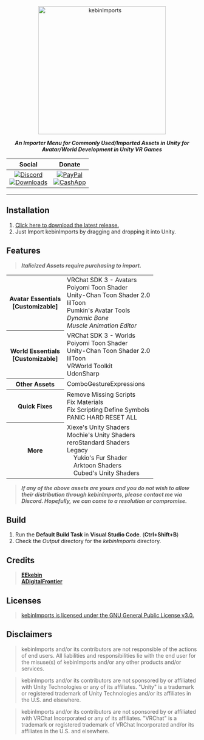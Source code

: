 <div align="center">
  <div>
    <a href="https://github.com/EEkebin/kebinImports">
      <img src="https://i.imgur.com/81lHW6N.png" alt="kebinImports" style="width: 35vw"/>
    </a>
  </div>

***An Importer Menu for Commonly Used/Imported Assets in Unity for Avatar/World Development in Unity VR Games***

| Social | Donate |
|:---:|:---:|
| [![Discord](https://img.shields.io/discord/844230948194877470?color=blue&label=kebinImports&logo=Discord&logoColor=white&style=for-the-badge)](https://discord.gg/UP9kDeVJqs)<br>[![Downloads](https://img.shields.io/github/downloads/EEkebin/kebinImports/total?color=blue&style=for-the-badge)](https://github.com/EEkebin/kebinImports#README)|[![PayPal](https://img.shields.io/static/v1?color=blue&label=PayPal&logo=PayPal&style=for-the-badge&message=kebinImports)](https://paypal.me/kebinImports)<br>[![CashApp](https://img.shields.io/static/v1?color=blue&label=CashApp&logo=CashApp&logoColor=green&style=for-the-badge&message=kebinImports)](https://cash.app/$kebinImports)|
</div>

---

## Installation

1. [Click here to download the latest release.](https://github.com/EEkebin/kebinImports/releases/latest/download/kebinImports.unitypackage)
2. Just Import kebinImports by dragging and dropping it into Unity.

## Features

> ***Italicized Assets require purchasing to import.***

<table>
  <tbody>
    <tr>
      <th>Avatar Essentials<br>[Customizable]</th>
      <td>VRChat SDK 3 - Avatars<br>Poiyomi Toon Shader<br>Unity-Chan Toon Shader 2.0<br>lilToon<br>Pumkin's Avatar Tools<br><i>Dynamic Bone</i><br><i>Muscle Animation Editor</i></td>
    </tr>
    <tr>
      <th>World Essentials<br>[Customizable]</th>
      <td>VRChat SDK 3 - Worlds<br>Poiyomi Toon Shader<br>Unity-Chan Toon Shader 2.0<br>lilToon<br>VRWorld Toolkit<br>UdonSharp</td>
    </tr>
    <tr>
      <th>Other Assets</th>
      <td>ComboGestureExpressions</td>
    </tr>
    <tr>
      <th>Quick Fixes</th>
      <td>Remove Missing Scripts<br>Fix Materials<br>Fix Scripting Define Symbols<br>PANIC HARD RESET ALL</td>
    </tr>
    <tr>
      <th>More</th>
      <td>Xiexe's Unity Shaders<br>Mochie's Unity Shaders<br>reroStandard Shaders<br>Legacy<br>&nbsp;&nbsp;&nbsp;&nbsp;Yukio's Fur Shader<br>&nbsp;&nbsp;&nbsp;&nbsp;Arktoon Shaders<br>&nbsp;&nbsp;&nbsp;&nbsp;Cubed's Unity Shaders</td>
    </tr>
  </tbody>
</table>

> ***If any of the above assets are yours and you do not wish to allow their distribution through kebinImports, please contact me via Discord. Hopefully, we can come to a resolution or compromise.***

## Build

1. Run the **Default Build Task** in **Visual Studio Code**. (**Ctrl+Shift+B**)
2. Check the *Output* directory for the *kebinImports* directory.

## Credits

> **[EEkebin](https://github.com/EEkebin)  
> [ADigitalFrontier](https://github.com/ADigitalFrontier)**

## Licenses

> [kebinImports is licensed under the GNU General Public License v3.0.](https://github.com/EEkebin/kebinImports/blob/main/LICENSE)

## Disclaimers

> kebinImports and/or its contributors are not responsible of the actions of end users. All liabilities and responsibilities lie with the end user for the misuse(s) of kebinImports and/or any other products and/or services.

> kebinImports and/or its contributors are not sponsored by or affiliated with Unity Technologies or any of its affiliates. "Unity" is a trademark or registered trademark of Unity Technologies and/or its affiliates in the U.S. and elsewhere.

> kebinImports and/or its contributors are not sponsored by or affiliated with VRChat Incorporated or any of its affiliates. "VRChat" is a trademark or registered trademark of VRChat Incorporated and/or its affiliates in the U.S. and elsewhere.
